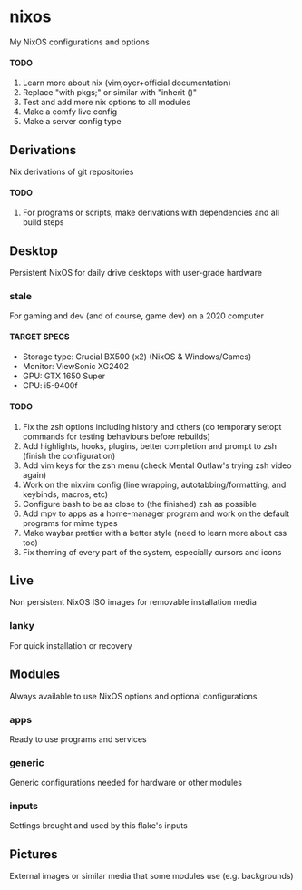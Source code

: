 # nixos
My NixOS configurations and options

#### TODO
1. Learn more about nix (vimjoyer+official documentation)
2. Replace "with pkgs;" or similar with "inherit ()"
3. Test and add more nix options to all modules
4. Make a comfy live config
5. Make a server config type

## Derivations
Nix derivations of git repositories

#### TODO
1. For programs or scripts, make derivations with dependencies and all build steps

## Desktop
Persistent NixOS for daily drive desktops with user-grade hardware

### stale
For gaming and dev (and of course, game dev) on a 2020 computer

#### TARGET SPECS
* Storage type: Crucial BX500 (x2) (NixOS & Windows/Games)
* Monitor: ViewSonic XG2402
* GPU: GTX 1650 Super
* CPU: i5-9400f

#### TODO
1. Fix the zsh options including history and others (do temporary setopt commands for testing behaviours before rebuilds)
2. Add highlights, hooks, plugins, better completion and prompt to zsh (finish the configuration)
3. Add vim keys for the zsh menu (check Mental Outlaw's trying zsh video again)
4. Work on the nixvim config (line wrapping, autotabbing/formatting, and keybinds, macros, etc)
5. Configure bash to be as close to (the finished) zsh as possible
6. Add mpv to apps as a home-manager program and work on the default programs for mime types
7. Make waybar prettier with a better style (need to learn more about css too)
9. Fix theming of every part of the system, especially cursors and icons

## Live
Non persistent NixOS ISO images for removable installation media

### lanky
For quick installation or recovery

## Modules
Always available to use NixOS options and optional configurations

### apps
Ready to use programs and services

### generic
Generic configurations needed for hardware or other modules

### inputs
Settings brought and used by this flake's inputs

## Pictures
External images or similar media that some modules use (e.g. backgrounds)
